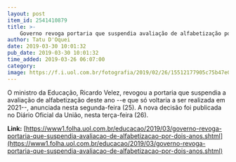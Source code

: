 ```yaml
---
layout: post
item_id: 2541410879
title: >-
    Governo revoga portaria que suspendia avaliação de alfabetização por dois anos
author: Tatu D'Oquei
date: 2019-03-30 10:01:32
pub_date: 2019-03-30 10:01:32
time_added: 2019-03-26 06:07:00
category: 
image: https://f.i.uol.com.br/fotografia/2019/02/26/15512177905c75b47e02f86_1551217790_3x2_rt.jpg
---
```


O ministro da Educação, Ricardo Velez, revogou a portaria que suspendia a avaliação de alfabetização deste ano --e que só voltaria a ser realizada em 2021--, anunciada nesta segunda-feira (25). A nova decisão foi publicada no Diário Oficial da União, nesta terça-feira (26).

**Link:** [https://www1.folha.uol.com.br/educacao/2019/03/governo-revoga-portaria-que-suspendia-avaliacao-de-alfabetizacao-por-dois-anos.shtml](https://www1.folha.uol.com.br/educacao/2019/03/governo-revoga-portaria-que-suspendia-avaliacao-de-alfabetizacao-por-dois-anos.shtml)

